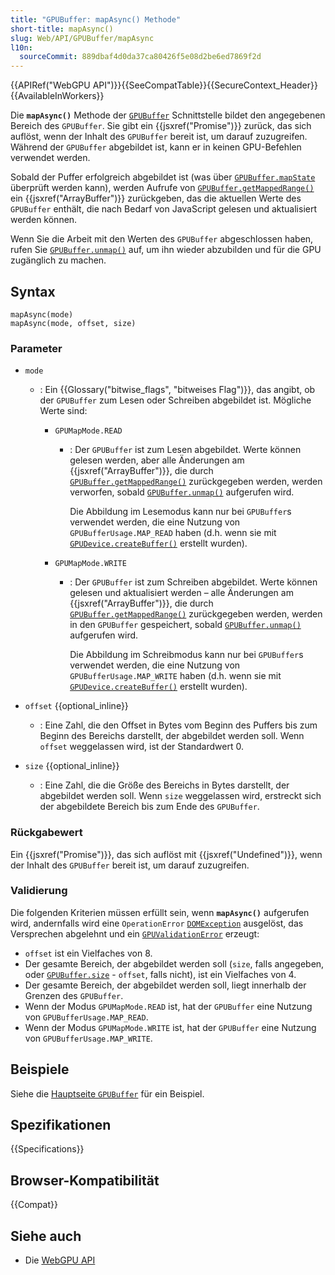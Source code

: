 ```yaml
---
title: "GPUBuffer: mapAsync() Methode"
short-title: mapAsync()
slug: Web/API/GPUBuffer/mapAsync
l10n:
  sourceCommit: 889dbaf4d0da37ca80426f5e08d2be6ed7869f2d
---
```


{{APIRef("WebGPU API")}}{{SeeCompatTable}}{{SecureContext_Header}}{{AvailableInWorkers}}

Die **`mapAsync()`** Methode der [`GPUBuffer`](/de/docs/Web/API/GPUBuffer) Schnittstelle bildet den angegebenen Bereich des `GPUBuffer`. Sie gibt ein {{jsxref("Promise")}} zurück, das sich auflöst, wenn der Inhalt des `GPUBuffer` bereit ist, um darauf zuzugreifen. Während der `GPUBuffer` abgebildet ist, kann er in keinen GPU-Befehlen verwendet werden.

Sobald der Puffer erfolgreich abgebildet ist (was über [`GPUBuffer.mapState`](/de/docs/Web/API/GPUBuffer/mapState) überprüft werden kann), werden Aufrufe von [`GPUBuffer.getMappedRange()`](/de/docs/Web/API/GPUBuffer/getMappedRange) ein {{jsxref("ArrayBuffer")}} zurückgeben, das die aktuellen Werte des `GPUBuffer` enthält, die nach Bedarf von JavaScript gelesen und aktualisiert werden können.

Wenn Sie die Arbeit mit den Werten des `GPUBuffer` abgeschlossen haben, rufen Sie [`GPUBuffer.unmap()`](/de/docs/Web/API/GPUBuffer/unmap) auf, um ihn wieder abzubilden und für die GPU zugänglich zu machen.

## Syntax

```js-nolint
mapAsync(mode)
mapAsync(mode, offset, size)
```

### Parameter

- `mode`

  - : Ein {{Glossary("bitwise_flags", "bitweises Flag")}}, das angibt, ob der `GPUBuffer` zum Lesen oder Schreiben abgebildet ist. Mögliche Werte sind:

    - `GPUMapMode.READ`

      - : Der `GPUBuffer` ist zum Lesen abgebildet. Werte können gelesen werden, aber alle Änderungen am {{jsxref("ArrayBuffer")}}, die durch [`GPUBuffer.getMappedRange()`](/de/docs/Web/API/GPUBuffer/getMappedRange) zurückgegeben werden, werden verworfen, sobald [`GPUBuffer.unmap()`](/de/docs/Web/API/GPUBuffer/unmap) aufgerufen wird.

        Die Abbildung im Lesemodus kann nur bei `GPUBuffer`s verwendet werden, die eine Nutzung von `GPUBufferUsage.MAP_READ` haben (d.h. wenn sie mit [`GPUDevice.createBuffer()`](/de/docs/Web/API/GPUDevice/createBuffer) erstellt wurden).

    - `GPUMapMode.WRITE`

      - : Der `GPUBuffer` ist zum Schreiben abgebildet. Werte können gelesen und aktualisiert werden – alle Änderungen am {{jsxref("ArrayBuffer")}}, die durch [`GPUBuffer.getMappedRange()`](/de/docs/Web/API/GPUBuffer/getMappedRange) zurückgegeben werden, werden in den `GPUBuffer` gespeichert, sobald [`GPUBuffer.unmap()`](/de/docs/Web/API/GPUBuffer/unmap) aufgerufen wird.

        Die Abbildung im Schreibmodus kann nur bei `GPUBuffer`s verwendet werden, die eine Nutzung von `GPUBufferUsage.MAP_WRITE` haben (d.h. wenn sie mit [`GPUDevice.createBuffer()`](/de/docs/Web/API/GPUDevice/createBuffer) erstellt wurden).

- `offset` {{optional_inline}}
  - : Eine Zahl, die den Offset in Bytes vom Beginn des Puffers bis zum Beginn des Bereichs darstellt, der abgebildet werden soll. Wenn `offset` weggelassen wird, ist der Standardwert 0.
- `size` {{optional_inline}}
  - : Eine Zahl, die die Größe des Bereichs in Bytes darstellt, der abgebildet werden soll. Wenn `size` weggelassen wird, erstreckt sich der abgebildete Bereich bis zum Ende des `GPUBuffer`.

### Rückgabewert

Ein {{jsxref("Promise")}}, das sich auflöst mit {{jsxref("Undefined")}}, wenn der Inhalt des `GPUBuffer` bereit ist, um darauf zuzugreifen.

### Validierung

Die folgenden Kriterien müssen erfüllt sein, wenn **`mapAsync()`** aufgerufen wird, andernfalls wird eine `OperationError` [`DOMException`](/de/docs/Web/API/DOMException) ausgelöst, das Versprechen abgelehnt und ein [`GPUValidationError`](/de/docs/Web/API/GPUValidationError) erzeugt:

- `offset` ist ein Vielfaches von 8.
- Der gesamte Bereich, der abgebildet werden soll (`size`, falls angegeben, oder [`GPUBuffer.size`](/de/docs/Web/API/GPUBuffer/size) - `offset`, falls nicht), ist ein Vielfaches von 4.
- Der gesamte Bereich, der abgebildet werden soll, liegt innerhalb der Grenzen des `GPUBuffer`.
- Wenn der Modus `GPUMapMode.READ` ist, hat der `GPUBuffer` eine Nutzung von `GPUBufferUsage.MAP_READ`.
- Wenn der Modus `GPUMapMode.WRITE` ist, hat der `GPUBuffer` eine Nutzung von `GPUBufferUsage.MAP_WRITE`.

## Beispiele

Siehe die [Hauptseite `GPUBuffer`](/de/docs/Web/API/GPUBuffer#examples) für ein Beispiel.

## Spezifikationen

{{Specifications}}

## Browser-Kompatibilität

{{Compat}}

## Siehe auch

- Die [WebGPU API](/de/docs/Web/API/WebGPU_API)
